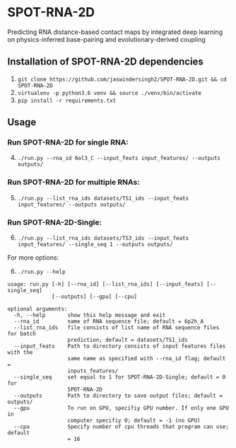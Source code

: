 # SPOT-RNA-2D
Predicting RNA distance-based contact maps by integrated deep learning on physics-inferred base-pairing and evolutionary-derived coupling

## Installation of SPOT-RNA-2D dependencies

1. `git clone https://github.com/jaswindersingh2/SPOT-RNA-2D.git && cd SPOT-RNA-2D`
2. `virtualenv -p python3.6 venv && source ./venv/bin/activate`
3. `pip install -r requirements.txt`

## Usage

### Run SPOT-RNA-2D for single RNA:

4. `./run.py --rna_id 6ol3_C --input_feats input_features/ --outputs outputs/`

### Run SPOT-RNA-2D for multiple RNAs:

5. `./run.py --list_rna_ids datasets/TS1_ids --input_feats input_features/ --outputs outputs/`

### Run SPOT-RNA-2D-Single:

6. `./run.py --list_rna_ids datasets/TS3_ids --input_feats input_features/ --single_seq 1 --outputs outputs/`


For more options:

6. `./run.py --help`

```
usage: run.py [-h] [--rna_id] [--list_rna_ids] [--input_feats] [--single_seq]
              [--outputs] [--gpu] [--cpu]

optional arguments:
  -h, --help       show this help message and exit
  --rna_id         name of RNA sequence file; default = 6p2h_A
  --list_rna_ids   file consists of list name of RNA sequence files for batch
                   prediction; default = datasets/TS1_ids
  --input_feats    Path to directory consists of input features files with the
                   same name as specified with --rna_id flag; default =
                   inputs_features/
  --single_seq     set equal to 1 for SPOT-RNA-2D-Single; default = 0 for
                   SPOT-RNA-2D
  --outputs        Path to directory to save output files; default = outputs/
  --gpu            To run on GPU, specifiy GPU number. If only one GPU in
                   computer specifiy 0; default = -1 (no GPU)
  --cpu            Specify number of cpu threads that program can use; default
                   = 16
```

